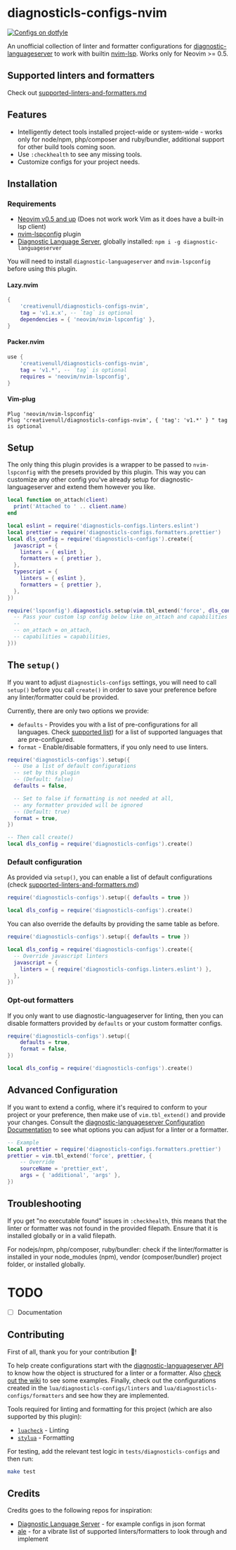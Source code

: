 # diagnosticls-configs-nvim

<a href="https://dotfyle.com/plugins/creativenull/diagnosticls-configs-nvim">
  <img src="https://dotfyle.com/plugins/creativenull/diagnosticls-configs-nvim/shield"
  alt="Configs on dotfyle">
</a>

An unofficial collection of linter and formatter configurations for [diagnostic-languageserver][dls] to work with
builtin [nvim-lsp][lsp]. Works only for Neovim >= 0.5.

## Supported linters and formatters

Check out [supported-linters-and-formatters.md](supported-linters-and-formatters.md)

## Features

+ Intelligently detect tools installed project-wide or system-wide - works only for node/npm, php/composer and
  ruby/bundler, additional support for other build tools coming soon.
+ Use `:checkhealth` to see any missing tools.
+ Customize configs for your project needs.

## Installation
### Requirements

+ [Neovim v0.5 and up][neovim] (Does not work work Vim as it does have a built-in lsp client)
+ [nvim-lspconfig][lspconfig] plugin
+ [Diagnostic Language Server][dls], globally installed: `npm i -g diagnostic-languageserver`

You will need to install `diagnostic-languageserver` and `nvim-lspconfig` before using this plugin.

#### Lazy.nvim

```lua
{
    'creativenull/diagnosticls-configs-nvim',
    tag = 'v1.x.x', -- `tag` is optional
    dependencies = { 'neovim/nvim-lspconfig' },
}
```

#### Packer.nvim

```lua
use {
    'creativenull/diagnosticls-configs-nvim',
    tag = 'v1.*', -- `tag` is optional
    requires = 'neovim/nvim-lspconfig',
}
```

#### Vim-plug

```vim
Plug 'neovim/nvim-lspconfig'
Plug 'creativenull/diagnosticls-configs-nvim', { 'tag': 'v1.*' } " tag is optional
```

## Setup

The only thing this plugin provides is a wrapper to be passed to `nvim-lspconfig` with the presets provided by this
plugin. This way you can customize any other config you've already setup for diagnostic-languageserver and extend them
however you like.

```lua
local function on_attach(client)
  print('Attached to ' .. client.name)
end

local eslint = require('diagnosticls-configs.linters.eslint')
local prettier = require('diagnosticls-configs.formatters.prettier')
local dls_config = require('diagnosticls-configs').create({
  javascript = {
    linters = { eslint },
    formatters = { prettier },
  },
  typescript = {
    linters = { eslint },
    formatters = { prettier },
  },
})

require('lspconfig').diagnosticls.setup(vim.tbl_extend('force', dls_config, {
  -- Pass your custom lsp config below like on_attach and capabilities
  --
  -- on_attach = on_attach,
  -- capabilities = capabilities,
}))
```

## The `setup()`

If you want to adjust `diagnosticls-configs` settings, you will need to call `setup()` before you call `create()` in
order to save your preference before any linter/formatter could be provided.

Currently, there are only two options we provide:

- `defaults` - Provides you with a list of pre-configurations for all languages.
  Check [supported list](supported-linters-and-formatters.md)) for a list of supported languages that are
  pre-configured.
- `format` - Enable/disable formatters, if you only need to use linters.

```lua
require('diagnosticls-configs').setup({
  -- Use a list of default configurations
  -- set by this plugin
  -- (Default: false)
  defaults = false,

  -- Set to false if formatting is not needed at all,
  -- any formatter provided will be ignored
  -- (Default: true)
  format = true,
})

-- Then call create()
local dls_config = require('diagnosticls-configs').create()
```

### Default configuration

As provided via `setup()`, you can enable a list of default configurations (check [supported-linters-and-formatters.md](supported-linters-and-formatters.md))

```lua
require('diagnosticls-configs').setup({ defaults = true })

local dls_config = require('diagnosticls-configs').create()
```

You can also override the defaults by providing the same table as before.

```lua
require('diagnosticls-configs').setup({ defaults = true })

local dls_config = require('diagnosticls-configs').create({
  -- Override javascript linters
  javascript = {
    linters = { require('diagnosticls-configs.linters.eslint') },
  },
})
```

### Opt-out formatters

If you only want to use diagnostic-languageserver for linting, then you can disable formatters provided by `defaults`
or your custom formatter configs.

```lua
require('diagnosticls-configs').setup({
    defaults = true,
    format = false,
})

local dls_config = require('diagnosticls-configs').create()
```

## Advanced Configuration

If you want to extend a config, where it's required to conform to your project or your preference, then make use of
`vim.tbl_extend()` and provide your changes. Consult the [diagnostic-languageserver Configuration Documentation](https://github.com/iamcco/diagnostic-languageserver#config--document)
to see what options you can adjust for a linter or a formatter.

```lua
-- Example
local prettier = require('diagnosticls-configs.formatters.prettier')
prettier = vim.tbl_extend('force', prettier, {
    -- Override
    sourceName = 'prettier_ext',
    args = { 'additional', 'args' },
})
```

## Troubleshooting

If you get "no executable found" issues in `:checkhealth`, this means that the
linter or formatter was not found in the provided filepath. Ensure that it is
installed globally or in a valid filepath.

For nodejs/npm, php/composer, ruby/bundler: check if the linter/formatter
is installed in your node\_modules (npm), vendor (composer/bundler) project
folder, or installed globally.

# TODO

- [  ] Documentation

## Contributing

First of all, thank you for your contribution 🙂!

To help create configurations start with the [diagnostic-languageserver API][dls-setup] to know how the object is
structured for a linter or a formatter. Also [check out the wiki][dls-wiki] to see some examples. Finally, check out the
configurations created in the `lua/diagnosticls-configs/linters` and `lua/diagnosticls-configs/formatters` and see how
they are implemented.

Tools required for linting and formatting for this project (which are also supported by this plugin):
+ [`luacheck`][luacheck] - Linting
+ [`stylua`][stylua] - Formatting

For testing, add the relevant test logic in `tests/diagnosticls-configs` and then run:

```sh
make test
```

## Credits

Credits goes to the following repos for inspiration:

+ [Diagnostic Language Server](https://github.com/iamcco/diagnostic-languageserver) - for example configs in json format
+ [ale](https://github.com/dense-analysis/ale) - for a vibrate list of supported linters/formatters to look through and implement

[dls]: https://github.com/iamcco/diagnostic-languageserver
[dls-setup]: https://github.com/iamcco/diagnostic-languageserver#config--document
[dls-wiki]: https://github.com/iamcco/diagnostic-languageserver/wiki
[lsp]: https://neovim.io/doc/user/lsp.html
[packer]: https://github.com/wbthomason/packer.nvim
[luacheck]: https://github.com/mpeterv/luacheck
[stylua]: https://github.com/JohnnyMorganz/StyLua
[lspconfig]: https://github.com/neovim/nvim-lspconfig
[neovim]: https://github.com/neovim/neovim
